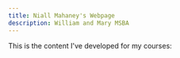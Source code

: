 ```yaml
---
title: Niall Mahaney's Webpage
description: William and Mary MSBA
---
```


This is the content I've developed for my courses:
